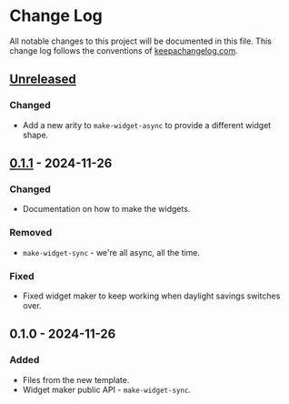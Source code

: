 # Change Log
All notable changes to this project will be documented in this file. This change log follows the conventions of [keepachangelog.com](http://keepachangelog.com/).

## [Unreleased]
### Changed
- Add a new arity to `make-widget-async` to provide a different widget shape.

## [0.1.1] - 2024-11-26
### Changed
- Documentation on how to make the widgets.

### Removed
- `make-widget-sync` - we're all async, all the time.

### Fixed
- Fixed widget maker to keep working when daylight savings switches over.

## 0.1.0 - 2024-11-26
### Added
- Files from the new template.
- Widget maker public API - `make-widget-sync`.

[Unreleased]: https://sourcehost.site/your-name/oseias-master/compare/0.1.1...HEAD
[0.1.1]: https://sourcehost.site/your-name/oseias-master/compare/0.1.0...0.1.1
